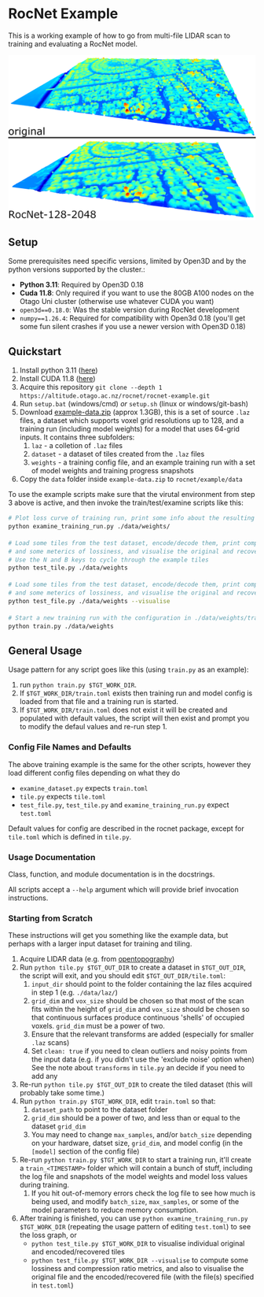 # RocNet Example

This is a working example of how to go from multi-file LIDAR scan to training and evaluating a RocNet model.

![An example of RocNet compression](./media/rocnet-compression.png "asdf")

## Setup

Some prerequisites need specific versions, limited by Open3D and by the python versions supported by the cluster.:

- **Python 3.11**: Required by Open3D 0.18  
- **Cuda 11.8**: Only required if you want to use the 80GB A100 nodes on the Otago Uni cluster (otherwise use whatever CUDA you want)
- `open3d==0.18.0`: Was the stable version during RocNet development
- `numpy==1.26.4`: Required for compatibility with Open3d 0.18 (you'll get some fun silent crashes if you use a newer version with Open3D 0.18)


## Quickstart

1. Install python 3.11 ([here](https://www.python.org/downloads/))
2. Install CUDA 11.8 ([here](https://developer.nvidia.com/cuda-toolkit-archive))
3. Acquire this repository `git clone --depth 1 https://altitude.otago.ac.nz/rocnet/rocnet-example.git`
4. Run `setup.bat` (windows/cmd) *or* `setup.sh` (linux or windows/git-bash)
5. Download [example-data.zip](https://share.sjmd.dev/rocnet/example-data.zip) (approx 1.3GB), this is a set of source `.laz` files, a dataset which supports voxel grid resolutions up to 128, and a training run (including model weights) for a model that uses 64-grid inputs. It contains three subfolders:
   1. `laz` - a colletion of `.laz` files
   2. `dataset` - a dataset of tiles created from the `.laz` files
   3. `weights` - a training config file, and an example training run with a set of model weights and training progress snapshots
6. Copy the `data` folder inside `example-data.zip` to `rocnet/example/data`

To use the example scripts make sure that the virutal environment from step 3 above is active, and then invoke the train/test/examine scripts like this:

```bash
# Plot loss curve of training run, print some info about the resulting model
python examine_training_run.py ./data/weights/

# Load some tiles from the test dataset, encode/decode them, print compression ratio
# and some meterics of lossiness, and visualise the original and recovered
# Use the N and B keys to cycle through the example tiles
python test_tile.py ./data/weights

# Load some tiles from the test dataset, encode/decode them, print compression ratio
# and some meterics of lossiness, and visualise the original and recovered
python test_file.py ./data/weights --visualise

# Start a new training run with the configuration in ./data/weights/train.toml
python train.py ./data/weights
```

## General Usage

Usage pattern for any script goes like this (using `train.py` as an example):

1. run `python train.py $TGT_WORK_DIR`.
2. If `$TGT_WORK_DIR/train.toml` exists then training run and model config is loaded from that file and a training run is started.
3. If `$TGT_WORK_DIR/train.toml` does not exist it will be created and populated with default values, the script will then exist and prompt you to modify the defaul values and re-run step 1.

### Config File Names and Defaults

The above training example is the same for the other scripts, however they load different config files depending on what they do

- `examine_dataset.py` expects `train.toml`
- `tile.py` expects `tile.toml` 
- `test_file.py`, `test_tile.py` and `examine_training_run.py` expect `test.toml`

Default values for config are described in the rocnet package, except for `tile.toml` which is defined in `tile.py`.

### Usage Documentation

Class, function, and module documentation is in the docstrings.

All scripts accept a `--help` argument which will provide brief invocation instructions.

### Starting from Scratch

These instructions will get you something like the example data, but perhaps with a larger input dataset for training and tiling.

1. Acquire LIDAR data (e.g. from [opentopography](https://opentopography.org/))
2. Run `python tile.py $TGT_OUT_DIR` to create a dataset in `$TGT_OUT_DIR`, the script will exit, and you should edit `$TGT_OUT_DIR/tile.toml`:
   1. `input_dir` should point to the folder containing the laz files acquired in step 1 (e.g. `./data/laz/`)
   2. `grid_dim` and `vox_size` should be chosen so that most of the scan fits within the height of `grid_dim` and `vox_size` should be chosen so that continuous surfaces produce continuous 'shells' of occupied voxels. `grid_dim` must be a power of two.
   3. Ensure that the relevant transforms are added (especially for smaller `.laz` scans)
   4. Set `clean: true` if you need to clean outliers and noisy points from the input data (e.g. if you didn't use the 'exclude noise' option when)
   See the note about `transforms` in `tile.py` an decide if you need to add any
3. Re-run `python tile.py $TGT_OUT_DIR` to create the tiled dataset (this will probably take some time.)
4. Run `python train.py $TGT_WORK_DIR`, edit `train.toml` so that:
   1. `dataset_path` to point to the dataset folder 
   2. `grid_dim` should be a power of two, and less than or equal to the dataset `grid_dim`
   3. You may need to change `max_samples`, and/or `batch_size` depending on your hardware, datset size, `grid_dim`, and model config (in the `[model]` section of the config file)
5. Re-run `python train.py $TGT_WORK_DIR` to start a training run, it'll create a `train_<TIMESTAMP>` folder which will contain a bunch of stuff, including the log file and snapshots of the model weights and model loss values during training.
   1. If you hit out-of-memory errors check the log file to see how much is being used, and modify `batch_size`, `max_samples`, or some of the model parameters to reduce memory consumption.
6. After training is finished, you can use `python examine_training_run.py $TGT_WORK_DIR` (repeating the usage pattern of editing `test.toml`) to see the loss graph, or
   - `python test_tile.py $TGT_WORK_DIR` to visualise individual original and encoded/recovered tiles
   - `python test_file.py $TGT_WORK_DIR --visualise` to compute some lossiness and compression ratio metrics, and also to visualise the original file and the encoded/recovered file (with the file(s) specified in `test.toml`)